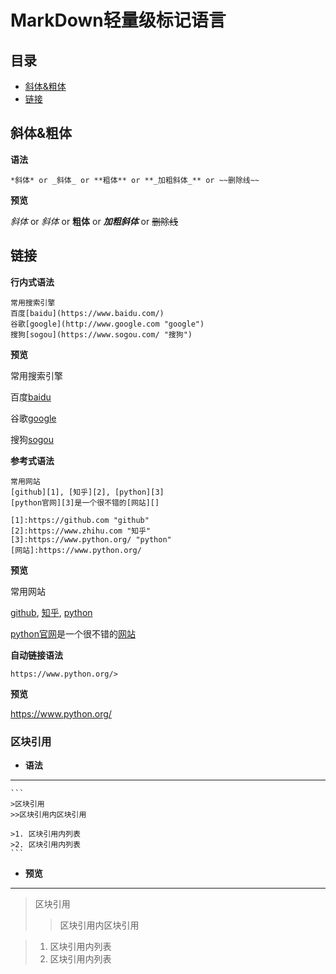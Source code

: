 MarkDown轻量级标记语言
===


## 目录

- [斜体&粗体](#斜体&粗体)
- [链接](#链接)


## 斜体&粗体
**语法**
```
*斜体* or _斜体_ or **粗体** or **_加粗斜体_** or ~~删除线~~
```

**预览**

*斜体* or _斜体_ or **粗体** or **_加粗斜体_** or ~~删除线~~


## 链接
**行内式语法**
```
常用搜索引擎
百度[baidu](https://www.baidu.com/)
谷歌[google](http://www.google.com "google")
搜狗[sogou](https://www.sogou.com/ "搜狗")
```

**预览**

常用搜索引擎

百度[baidu](https://www.baidu.com/)

谷歌[google](http://www.google.com "google")

搜狗[sogou](https://www.sogou.com/ "搜狗")


**参考式语法**
```
常用网站
[github][1], [知乎][2], [python][3]
[python官网][3]是一个很不错的[网站][]

[1]:https://github.com "github"
[2]:https://www.zhihu.com "知乎"
[3]:https://www.python.org/ "python"
[网站]:https://www.python.org/
```

**预览**

常用网站

[github][1], [知乎][2], [python][3]

[python官网][3]是一个很不错的[网站][]

[1]:https://github.com "github"
[2]:https://www.zhihu.com "知乎"
[3]:https://www.python.org/ "python"
[网站]:https://www.python.org/


**自动链接语法**
```
https://www.python.org/>
```

**预览**

<https://www.python.org/>


### 区块引用

- **语法**
---
    ```
    >区块引用
    >>区块引用内区块引用

    >1. 区块引用内列表
    >2. 区块引用内列表
    ```

- **预览**
---
>区块引用
>>区块引用内区块引用

>1. 区块引用内列表
>2. 区块引用内列表
